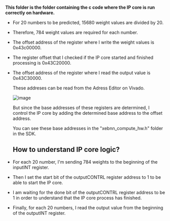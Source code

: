 **This folder is the folder containing the c code where the IP core is run correctly on hardware.**

- For 20 numbers to be predicted, 15680  weight values are divided by 20.

- Therefore, 784 weight values are required for each number.

- The offset address of the register where I write the weight values is 0x43c00000.

- The register offset that I checked if the IP core started and finished processing is 0x43C20000.

- The offset address of the register where I read the output value is 0x43C30000.

  These addreses can be read from the Adress Editor on Vivado.
  
  ![image](https://user-images.githubusercontent.com/77918562/124368853-18789100-dc6e-11eb-8408-2334f18faa8e.png)
  
  But since the base addresses of these registers are determined, I control the IP core by adding the determined base address to the offset address.
  
  You can see these base addresses in the "xebnn_compute_hw.h" folder in the SDK.
  
  ## How to understand IP core logic?


-  For each 20 number, I'm sending 784 weights to the beginning of the inputINT register.  

-   Then I set the start bit of the outputCONTRL register address to 1 to be able to start the IP core.
 
-   I am waiting for the done bit of the outputCONTRL register address to be 1 in order to understand that the IP core process has finished.
 
-   Finally, for each 20 numbers, I read the output value from the beginning of the outputINT register.
